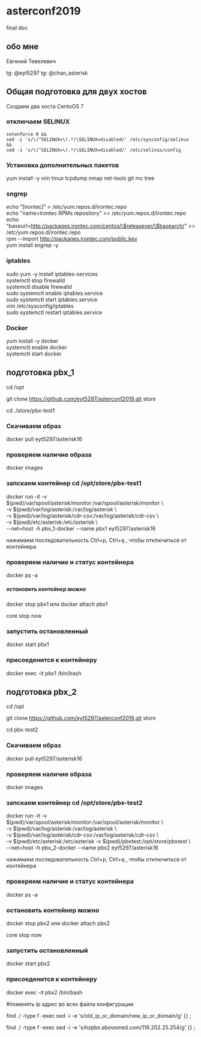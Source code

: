 # asterconf2019
final doc
## обо мне
Евгений Тевелевич

tg: @eyt5297
tg: @chan_asterisk


## Общая подготовка для двух хостов

Создаем два хоста CentoOS 7

### отключаем SELINUX
``` #bash
setenforce 0 &&
sed -i 's/\(^SELINUX=\).*/\SELINUX=disabled/' /etc/sysconfig/selinux &&
sed -i 's/\(^SELINUX=\).*/\SELINUX=disabled/' /etc/selinux/config
```
### Установка дополнительных пакетов
yum install -y vim tmux tcpdump nmap net-tools git mc tree 

### sngrep 
 echo "[irontec]" > /etc/yum.repos.d/irontec.repo \
 echo "name=Irontec RPMs repository" >> /etc/yum.repos.d/irontec.repo \
 echo "baseurl=http://packages.irontec.com/centos/\$releasever/\$basearch/" >> /etc/yum.repos.d/irontec.repo \
 rpm --import http://packages.irontec.com/public.key \
 yum install sngrep -y 

### iptables 
 sudo yum -y install iptables-services \
 systemctl stop firewalld \
 systemctl disable firewalld \
 sudo systemctl enable iptables.service \
 sudo systemctl start iptables.service \
 vim /etc/sysconfig/iptables \
 sudo systemctl restart iptables.service 

### Docker
yum install -y docker \
systemctl enable docker \
systemctl start docker 


## подготовка pbx_1

cd /opt

git clone https://github.com/eyt5297/asterconf2019.git store

cd ./store/pbx-test1

### Скачиваем образ
docker pull eyt5297/asterisk16

### проверяем наличие образа
docker images

### запскаем контейнер cd /opt/store/pbx-test1 
docker run -it 
  -v $(pwd)/var/spool/asterisk/monitor:/var/spool/asterisk/monitor \\\
  -v $(pwd)/var/log/asterisk:/var/log/asterisk \\\
  -v $(pwd)/var/log/asterisk/cdr-csv:/var/log/asterisk/cdr-csv \\\
  -v $(pwd)/etc/asterisk:/etc/asterisk \\\
  --net=host -h pbx_1-docker --name pbx1 eyt5297/asterisk16

нажимаем последовательность Ctrl+p, Ctrl+q , чтобы отключиться от контейнера

### проверяем наличие и статус контейнера
docker ps -a

##### остановить контейнер можно 
docker stop pbx1
или
docker attach pbx1 

core stop now

### запустить остановленный 
docker start pbx1

### присоеденится к контейнеру 
docker exec -it  pbx1 /bin/bash




## подготовка pbx_2

cd /opt

git clone https://github.com/eyt5297/asterconf2019.git  store
 
cd pbx-test2

### Скачиваем образ
docker pull eyt5297/asterisk16

### проверяем наличие образа
docker images

### запскаем контейнер cd /opt/store/pbx-test2 
docker run -it -v $(pwd)/var/spool/asterisk/monitor:/var/spool/asterisk/monitor \\\
-v $(pwd)/var/log/asterisk:/var/log/asterisk \\\
-v $(pwd)/var/log/asterisk/cdr-csv:/var/log/asterisk/cdr-csv \\\
-v $(pwd)/etc/asterisk:/etc/asterisk -v $(pwd)/pbxtest:/opt/store/pbxtest \\\
--net=host -h pbx_2-docker --name pbx2 eyt5297/asterisk16

нажимаем последовательность Ctrl+p, Ctrl+q , чтобы отключиться от контейнера

### проверяем наличие и статус контейнера
docker ps -a

### остановить контейнер можно 
docker stop pbx2
или
docker attach pbx2 

core stop now

### запустить остановленный 
docker start pbx2

### присоеденится к контейнеру 
docker exec -it pbx2 /bin/bash


#поменять ip адрес во всех файла конфигурации

find ./ -type f -exec sed -i -e 's/old_ip_or_domain/new_ip_or_domain/g' {} \;


find ./ -type f -exec sed -i -e 's/hzpbx.abovomed.com/116.202.25.254/g' {} \;
